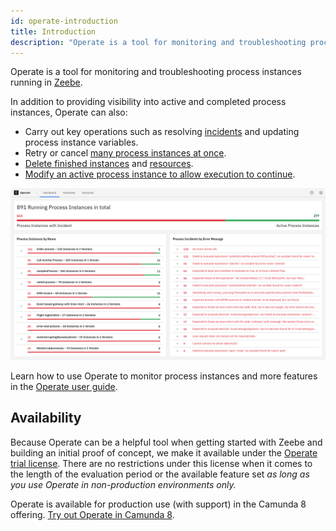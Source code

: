 ```yaml
---
id: operate-introduction
title: Introduction
description: "Operate is a tool for monitoring and troubleshooting process instances running in Zeebe."
---
```


Operate is a tool for monitoring and troubleshooting process instances running in [Zeebe](/components/zeebe/zeebe-overview.md).

<!--
import ThemedImage from '@theme/ThemedImage';

<ThemedImage
alt="Operate Introduction"
sources={{
light: useBaseUrl('img/operate-introduction_light.png'),
dark: useBaseUrl('img/operate-introduction_dark.png'),
}}
/>;
-->

<!--- is there a reason why we have the comment above? --->

In addition to providing visibility into active and completed process instances, Operate can also:

- Carry out key operations such as resolving [incidents](./userguide/resolve-incidents-update-variables.md) and updating process instance variables.
- Retry or cancel [many process instances at once](/components/operate/userguide/selections-operations.md).
- [Delete finished instances](/components/operate/userguide/delete-finished-instances.md) and [resources](/components/operate/userguide/delete-resources.md).
- [Modify an active process instance to allow execution to continue](/components/operate/userguide/process-instance-modification).

![operate-introduction](../../images/operate/operate-introduction.png)

Learn how to use Operate to monitor process instances and more features in the [Operate user guide](/components/operate/userguide/basic-operate-navigation.md).

## Availability

Because Operate can be a helpful tool when getting started with Zeebe and building an initial proof of concept, we make it available under the [Operate trial license](https://camunda.com/legal/terms/cloud-terms-and-conditions/general-terms-and-conditions-for-the-operate-trial-version/). There are no restrictions under this license when it comes to the length of the evaluation period or the available feature set _as long as you use Operate in non-production environments only._

Operate is available for production use (with support) in the Camunda 8 offering. [Try out Operate in Camunda 8](https://signup.camunda.com/accounts?utm_source=docs.camunda.io&utm_medium=referral).
